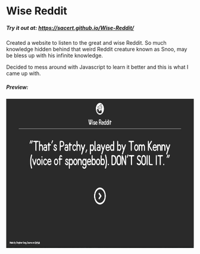 # Wise Reddit

##### Try it out at: https://sacert.github.io/Wise-Reddit/

Created a website to listen to the great and wise Reddit. So much knowledge hidden behind that weird Reddit creature known as Snoo, may be bless up with his infinite knowledge.

Decided to mess around with Javascript to learn it better and this is what I came up with. 


##### Preview: 

<img style="float: right;" src="assets/screeny.png" width="720" height="400">

